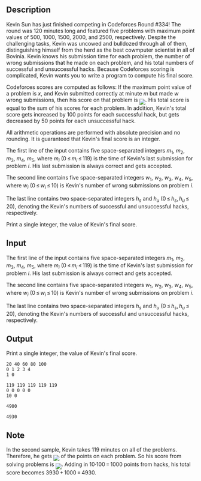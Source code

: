 ## Description

<div><p>Kevin Sun has just finished competing in Codeforces Round #334! The round was 120 minutes long and featured five problems with maximum point values of 500, 1000, 1500, 2000, and 2500, respectively. Despite the challenging tasks, Kevin was uncowed and bulldozed through all of them, distinguishing himself from the herd as the best cowmputer scientist in all of Bovinia. Kevin knows his submission time for each problem, the number of wrong submissions that he made on each problem, and his total numbers of successful and unsuccessful hacks. Because Codeforces scoring is complicated, Kevin wants you to write a program to compute his final score.</p><p>Codeforces scores are computed as follows: If the maximum point value of a problem is <span class="tex-span"><i>x</i></span>, and Kevin submitted correctly at minute <span class="tex-span"><i>m</i></span> but made <span class="tex-span"><i>w</i></span> wrong submissions, then his score on that problem is <img align="middle" class="tex-formula" src="file://tQRi7I8r.png" style="max-width: 100.0%;max-height: 100.0%;">. His total score is equal to the sum of his scores for each problem. In addition, Kevin's total score gets increased by <span class="tex-span">100</span> points for each successful hack, but gets decreased by <span class="tex-span">50</span> points for each unsuccessful hack.</p><p>All arithmetic operations are performed with absolute precision and no rounding. It is guaranteed that Kevin's final score is an integer.</p></div><div class="input-specification"><p>The first line of the input contains five space-separated integers <span class="tex-span"><i>m</i><sub class="lower-index">1</sub></span>, <span class="tex-span"><i>m</i><sub class="lower-index">2</sub></span>, <span class="tex-span"><i>m</i><sub class="lower-index">3</sub></span>, <span class="tex-span"><i>m</i><sub class="lower-index">4</sub></span>, <span class="tex-span"><i>m</i><sub class="lower-index">5</sub></span>, where <span class="tex-span"><i>m</i><sub class="lower-index"><i>i</i></sub></span> (<span class="tex-span">0 ≤ <i>m</i><sub class="lower-index"><i>i</i></sub> ≤ 119</span>) is the time of Kevin's last submission for problem <span class="tex-span"><i>i</i></span>. His last submission is always correct and gets accepted.</p><p>The second line contains five space-separated integers <span class="tex-span"><i>w</i><sub class="lower-index">1</sub></span>, <span class="tex-span"><i>w</i><sub class="lower-index">2</sub></span>, <span class="tex-span"><i>w</i><sub class="lower-index">3</sub></span>, <span class="tex-span"><i>w</i><sub class="lower-index">4</sub></span>, <span class="tex-span"><i>w</i><sub class="lower-index">5</sub></span>, where <span class="tex-span"><i>w</i><sub class="lower-index"><i>i</i></sub></span> (<span class="tex-span">0 ≤ <i>w</i><sub class="lower-index"><i>i</i></sub> ≤ 10</span>) is Kevin's number of wrong submissions on problem <span class="tex-span"><i>i</i></span>.</p><p>The last line contains two space-separated integers <span class="tex-span"><i>h</i><sub class="lower-index"><i>s</i></sub></span> and <span class="tex-span"><i>h</i><sub class="lower-index"><i>u</i></sub></span> (<span class="tex-span">0 ≤ <i>h</i><sub class="lower-index"><i>s</i></sub>, <i>h</i><sub class="lower-index"><i>u</i></sub> ≤ 20</span>), denoting the Kevin's numbers of successful and unsuccessful hacks, respectively.</p></div><div class="output-specification"><p>Print a single integer, the value of Kevin's final score.</p></div>

## Input

<p>The first line of the input contains five space-separated integers <span class="tex-span"><i>m</i><sub class="lower-index">1</sub></span>, <span class="tex-span"><i>m</i><sub class="lower-index">2</sub></span>, <span class="tex-span"><i>m</i><sub class="lower-index">3</sub></span>, <span class="tex-span"><i>m</i><sub class="lower-index">4</sub></span>, <span class="tex-span"><i>m</i><sub class="lower-index">5</sub></span>, where <span class="tex-span"><i>m</i><sub class="lower-index"><i>i</i></sub></span> (<span class="tex-span">0 ≤ <i>m</i><sub class="lower-index"><i>i</i></sub> ≤ 119</span>) is the time of Kevin's last submission for problem <span class="tex-span"><i>i</i></span>. His last submission is always correct and gets accepted.</p><p>The second line contains five space-separated integers <span class="tex-span"><i>w</i><sub class="lower-index">1</sub></span>, <span class="tex-span"><i>w</i><sub class="lower-index">2</sub></span>, <span class="tex-span"><i>w</i><sub class="lower-index">3</sub></span>, <span class="tex-span"><i>w</i><sub class="lower-index">4</sub></span>, <span class="tex-span"><i>w</i><sub class="lower-index">5</sub></span>, where <span class="tex-span"><i>w</i><sub class="lower-index"><i>i</i></sub></span> (<span class="tex-span">0 ≤ <i>w</i><sub class="lower-index"><i>i</i></sub> ≤ 10</span>) is Kevin's number of wrong submissions on problem <span class="tex-span"><i>i</i></span>.</p><p>The last line contains two space-separated integers <span class="tex-span"><i>h</i><sub class="lower-index"><i>s</i></sub></span> and <span class="tex-span"><i>h</i><sub class="lower-index"><i>u</i></sub></span> (<span class="tex-span">0 ≤ <i>h</i><sub class="lower-index"><i>s</i></sub>, <i>h</i><sub class="lower-index"><i>u</i></sub> ≤ 20</span>), denoting the Kevin's numbers of successful and unsuccessful hacks, respectively.</p>

## Output

<p>Print a single integer, the value of Kevin's final score.</p>





```input1
20 40 60 80 100
0 1 2 3 4
1 0

```




```input2
119 119 119 119 119
0 0 0 0 0
10 0

```




```output1
4900

```




```output2
4930

```



## Note

<p>In the second sample, Kevin takes <span class="tex-span">119</span> minutes on all of the problems. Therefore, he gets <img align="middle" class="tex-formula" src="file://Nfc8P7IK.png" style="max-width: 100.0%;max-height: 100.0%;"> of the points on each problem. So his score from solving problems is <img align="middle" class="tex-formula" src="file://GA4Ymanf.png" style="max-width: 100.0%;max-height: 100.0%;">. Adding in <span class="tex-span">10·100 = 1000</span> points from hacks, his total score becomes <span class="tex-span">3930 + 1000 = 4930</span>.</p>
